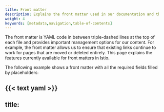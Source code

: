 ```yaml
---
title: Front matter
description: Explains the front matter used in our documentation and the fields available.
weight: 4
keywords: [metadata,navigation,table-of-contents]
---
```


The front matter is YAML code in between triple-dashed lines at the top of each
file and provides important management options for our content. For example, the
front matter allows us to ensure that existing links continue to work for pages
that are moved or deleted entirely. This page explains the features currently
available for front matters in Istio.

The following example shows a front matter with all the required fields
filled by placeholders:

{{< text yaml >}}
---
title: <title>
description: <description>
weight: <weight>
keywords: [<keyword1>,<keyword2>,...]
aliases:
    - <previously-published-at-this-URL>
---
{{< /text >}}

You can copy the example above and replace all the placeholders with the
appropriate values for your page.

## Required front matter fields

The following table shows descriptions for all the **required** fields:

|Field              | Description
|-------------------|------------
|`title`            | The page's title.
|`description`      | A one-line description of the content on the page.
|`weight`           | The order of the page relative to the other pages in the directory.
|`keywords`         | The keywords on the page. Hugo uses this list to create the links under "See Also".
|`aliases`          | Past URLs where the page was published. See [Renaming, moving, or deleting pages](#rename-move-or-delete-pages) below for details on this item

### Rename, move, or delete pages

When you move pages or delete them completely, you must ensure that the existing
links to those pages continue to work. The `aliases` field in the front matter
helps you meet this requirement. Add the path to the page before the move or
deletion to the `aliases` field. Hugo implements automatic redirects from the
old URL to the new URL for our users.

On the _target page_, which is the page where you want users to land, add the `<path>`
of the _original page_ to the front-matter as follows:

{{< text plain >}}
aliases:
    - <path>
{{< /text >}}

For example, you could find our FAQ page in the past under `/help/faq`. To help our users find the FAQ page, we moved the page one level up to `/faq/` and changed the front matter as follows:

{{< text plain >}}
---
title: Frequently Asked Questions
description: Questions Asked Frequently.
weight: 12
aliases:
    - /help/faq
---
{{< /text >}}

The change above allows any user to access the FAQ when they visit `https://istio.io/faq/` or `https://istio.io/help/faq/`.

Multiple redirects are supported, for example:

{{< text plain >}}
---
title: Frequently Asked Questions
description: Questions Asked Frequently.
weight: 12
aliases:
    - /faq
    - /faq2
    - /faq3
---
{{< /text >}}

## Optional front matter fields

However, Hugo supports many front matter fields and this page only covers those
implemented on istio.io.

The following table shows the most commonly used **optional** fields:

|Field              | Description
|-------------------|------------
|`linktitle`        | A shorter version of the title that is used for links to the page.
|`subtitle`         | A subtitle displayed below the main title.
|`icon`             | A path to the image that appears next to the title.
|`draft`            | If true, the page is not shown in the site's navigation.
|`skip_byline`      | If true, Hugo doesn't show a byline under the main title.
|`skip_seealso`     | If true, Hugo doesn't generate a  "See also" section for the page.

Some front matter fields control the auto-generated table of contents (ToC).
The following table shows the fields and explains how to use them:

|Field               | Description
|--------------------|------------
|`skip_toc`          | If true, Hugo doesn't generate a ToC for the page.
|`force_inline_toc`  | If true, Hugo inserts an auto-generated ToC in the text instead of in the sidebar to the right.
|`max_toc_level`     | Sets the heading levels used in the ToC. Values can go from 2 to 6.
|`remove_toc_prefix` | Hugo removes this string from the beginning of every entry in the ToC

Some front matter fields only apply to so-called _bundle pages_. You can
identify bundle pages because their file names begin with an underscore `_`, for
example `_index.md`. In Istio, we use bundle pages as our section landing pages.
The following table shows the front matter fields pertinent to bundle pages.

|Field                 | Description
|----------------------|------------
|`skip_list`           | If true, Hugo doesn't auto-generate the content tiles of a section page.
|`simple_list`         | If true, Hugo uses a simple list for the auto-generated content of a section page.
|`list_below`          | If true, Hugo inserts the auto-generated content below the manually-written content.
|`list_by_publishdate` | If true, Hugo sorts the auto-generated content by publication date, instead of by weight.

Similarly, some front matter fields apply specifically to blog posts. The
following table shows those fields:

|Field            | Description
|-----------------|------------
|`publishdate`    | Date of the post's original publication
|`last_update`    | Date when the post last received a major revision
|`attribution`    | Optional name of the post's author
|`twitter`        | Optional Twitter handle of the post's author
|`target_release` | The release used on this blog. Normally, this value is the current major Istio release at the time the blog is authored or updated.
